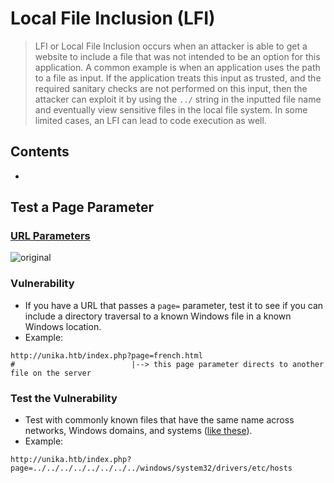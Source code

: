 # Local File Inclusion (LFI)
> LFI or Local File Inclusion occurs when an attacker is able to get a website to include a file that was not intended to be an option for this application. A common example is when an application uses the path to a file as input. If the application treats this input as trusted, and the required sanitary checks are not performed on this input, then the attacker can exploit it by using the `../` string in the inputted file name and eventually view sensitive files in the local file system. In some limited cases, an LFI can lead to code execution as well.

## Contents
- []()


## Test a Page Parameter

### [URL Parameters](https://www.semrush.com/blog/url-parameters/)

![original](https://github.com/GregKedrovsky/Hacking/assets/26492233/dc611cf7-9203-48a0-bf94-727adef865b5)

### Vulnerability
- If you have a URL that passes a `page=` parameter, test it to see if you can include a directory traversal to a known Windows file in a known Windows location.
- Example:
```
http://unika.htb/index.php?page=french.html
#                          |--> this page parameter directs to another file on the server
```

### Test the Vulnerability
- Test with commonly known files that have the same name across networks, Windows domains, and systems ([like these](https://github.com/carlospolop/Auto_Wordlists/blob/main/wordlists/file_inclusion_windows.txt)).
- Example:
```
http://unika.htb/index.php?page=../../../../../../../../windows/system32/drivers/etc/hosts
```

